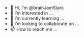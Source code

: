 - 👋 Hi, I’m @brainJamStark
- 👀 I’m interested in ...
- 🌱 I’m currently learning ...
- 💞️ I’m looking to collaborate on ...
- 📫 How to reach me ...

<!---
brainJamStark/brainJamStark is a ✨ special ✨ repository because its `README.md` (this file) appears on your GitHub profile.
You can click the Preview link to take a look at your changes.
--->
